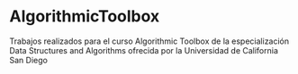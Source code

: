 # AlgorithmicToolbox
Trabajos realizados para el curso Algorithmic Toolbox de la especialización Data Structures and Algorithms ofrecida por la Universidad de California San Diego
